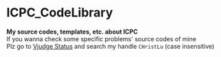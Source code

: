 # ICPC_CodeLibrary
**My source codes, templates, etc. about ICPC**  
If you wanna check some specific problems' source codes of mine  
Plz go to [Vjudge Status](http://acm.hust.edu.cn/vjudge/problem/status.action) and search my handle `CHristLu` (case insensitive)  
